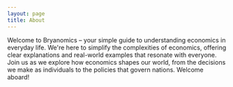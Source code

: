```yaml
---
layout: page
title: About
---
```


Welcome to Bryanomics – your simple guide to understanding economics in everyday life. We're here to simplify the complexities of economics, offering clear explanations and real-world examples that resonate with everyone. Join us as we explore how economics shapes our world, from the decisions we make as individuals to the policies that govern nations. Welcome aboard!
